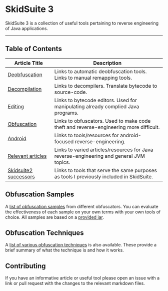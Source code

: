 # SkidSuite 3

SkidSuite 3 is a collection of useful tools pertaining to reverse engineering of Java applications.  

***

## Table of Contents

| Article Title | Description |
|---|---|
| [Deobfuscation](deobfuscation.md)      | Links to automatic deobfuscation tools. <br> Links to manual remapping tools.  |
| [Decompilation](decompilation.md)      | Links to decompilers. Translate bytecode to source-code. |
| [Editing](editing.md)                  | Links to bytecode editors. Used for manipulating already complied Java programs. |
| [Obfuscation](obfuscation.md)          | Links to obfuscators. Used to make code theft and reverse-engineering more difficult. |
| [Android](android.md)                  | Links to tools/resources for android-focused reverse-engineering. |
| [Relevant articles](relevant.md)       | Links to varied articles/resources for Java reverse-engineering and general JVM topics. |
| [Skidsuite2 successors](successors.md) | Links to tools that serve the same purposes as tools I previously included in SkidSuite. |

## Obfuscation Samples

A [list of obfuscation samples](obf/README.md) from different obfuscators. You can evaluate the effectiveness of each sample on your own terms with your own tools of choice. All samples are based on a [provided jar](obf/obf-sample-test.jar).

## Obfuscation Techniques

A [list of various obfuscation techniques](obf-techniques/) is also available. These provide a brief summary of what the technique is and how it works.

## Contributing

If you have an informative article or useful tool please open an issue with a link or pull request with the changes to the relevant markdown files.
